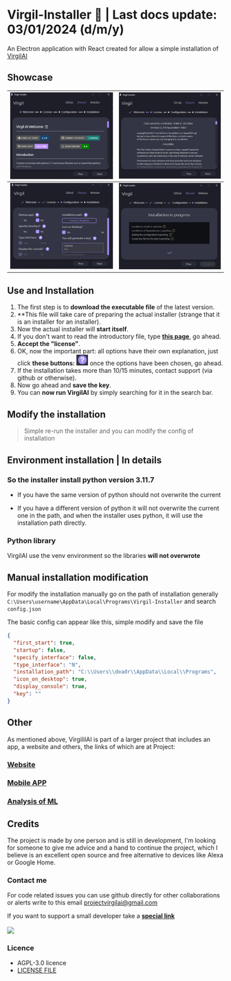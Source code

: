 # Virgil-Installer 🥙 | Last docs update: 03/01/2024 (d/m/y)

An Electron application with React created for allow a simple installation of [VirgilAI](https://github.com/ProjecVirgil/VirgilAI)

## Showcase



   <img src="docs/img/img_1.png" alt="Descrizione Immagine 4" style="width:100%;">       |  <img src="docs/img/img_2.png" alt="Descrizione Immagine 4" style="width:100%;">
:-------------------------:|:-------------------------:
 <img src="docs/img/img_3.png" alt="Descrizione Immagine 4" style="width:100%;"> |  <img src="docs/img/img_4.png" alt="Descrizione Immagine 4" style="width:100%;">

## Use and Installation

1. The first step is to **download the executable file** of the latest version.
2. **This file will take care of preparing the actual installer (strange that it is an installer for an installer).
3. Now the actual installer will **start itself**.
4. If you don't want to read the introductory file, type **[this page](https://github.com/ProjecVirgil/VirgilAI)**, go ahead.
5. **Accept the "license"**.
6. OK, now the important part: all options have their own explanation, just click **these buttons:** ![img](/docs/img/img_button.png) once the options have been chosen, go ahead.
7. If the installation takes more than 10/15 minutes, contact support (via github or otherwise).
8. Now go ahead and **save the key**.
9. You can **now run VirgilAI** by simply searching for it in the search bar.

## Modify the installation

> Simple re-run the installer and you can modify the config of installation

## Environment installation | In details

### So the installer install python version 3.11.7

- If you have the same version of python should not overwrite the current

- If you have a different version of python it will not overwrite the current one in the path, and when the installer uses python, it will use the installation path directly.

### Python library

VirgilAI use the venv environment so the libraries **will not overwrote**

## Manual installation modification

For modify the installation manually go on the path of installation generally `C:\Users\username\AppData\Local\Programs\Virgil-Installer` and search `config.json`

The basic config can appear like this, simple modify and save the file

```json
{
  "first_start": true,
  "startup": false,
  "specify_interface": false,
  "type_interface": "N",
  "installation_path": "C:\\Users\\deadr\\AppData\\Local\\Programs",
  "icon_on_desktop": true,
  "display_console": true,
  "key": ""
}
```

## Other

As mentioned above, VirgililAI is part of a larger project that includes an app, a website and others, the links of which are at Project:

### [Website](https://projectvirgil.net)

### [Mobile APP](https://github.com/Retr0100/VirgilApp)

### [Analysis of ML](https://github.com/Retr0100/VirgilML)

## Credits

The project is made by one person and is still in development, I'm looking for someone to give me advice and a hand to continue the project, which I believe is an excellent open source and free alternative to devices like Alexa or Google Home.

### Contact me

For code related issues you can use github directly for other collaborations or alerts write to this email <projectvirgilai@gmail.com>

If you want to support a small developer take a [**special link**](https://www.paypal.me/Retr0jk)

<a href="https://www.paypal.com/paypalme/Retr0jk">
  <img width = 200 align="center" src="https://img.shields.io/badge/PayPal-00457C?style=for-the-badge&logo=paypal&logoColor=white" />
</a>
</div>

### Licence

- AGPL-3.0 licence
- [LICENSE FILE](https://github.com/Retr0100/VirgilAI/blob/master/LICENSE)
